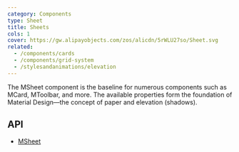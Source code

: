 ```yaml
---
category: Components
type: Sheet
title: Sheets
cols: 1
cover: https://gw.alipayobjects.com/zos/alicdn/5rWLU27so/Sheet.svg
related:
  - /components/cards
  - /components/grid-system
  - /stylesandanimations/elevation
---
```


The MSheet component is the baseline for numerous components such as MCard, MToolbar, and more. The available properties form the foundation of Material Design—the concept of paper and elevation (shadows).

## API

- [MSheet](/api/MSheet)